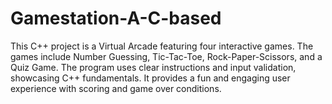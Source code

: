 # Gamestation-A-C-based
This C++ project is a Virtual Arcade featuring four interactive games. The games include Number Guessing, Tic-Tac-Toe, Rock-Paper-Scissors, and a Quiz Game. The program uses clear instructions and input validation, showcasing C++ fundamentals. It provides a fun and engaging user experience with scoring and game over conditions.
